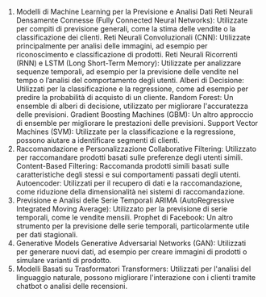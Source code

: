 1. Modelli di Machine Learning per la Previsione e Analisi Dati
Reti Neurali Densamente Connesse (Fully Connected Neural Networks): Utilizzate per compiti di previsione generali, come la stima delle vendite o la classificazione dei clienti.
Reti Neurali Convoluzionali (CNN): Utilizzate principalmente per analisi delle immagini, ad esempio per riconoscimento e classificazione di prodotti.
Reti Neurali Ricorrenti (RNN) e LSTM (Long Short-Term Memory): Utilizzate per analizzare sequenze temporali, ad esempio per la previsione delle vendite nel tempo o l’analisi del comportamento degli utenti.
Alberi di Decisione: Utilizzati per la classificazione e la regressione, come ad esempio per predire la probabilità di acquisto di un cliente.
Random Forest: Un ensemble di alberi di decisione, utilizzato per migliorare l'accuratezza delle previsioni.
Gradient Boosting Machines (GBM): Un altro approccio di ensemble per migliorare le prestazioni delle previsioni.
Support Vector Machines (SVM): Utilizzate per la classificazione e la regressione, possono aiutare a identificare segmenti di clienti.
2. Raccomandazione e Personalizzazione
Collaborative Filtering: Utilizzato per raccomandare prodotti basati sulle preferenze degli utenti simili.
Content-Based Filtering: Raccomanda prodotti simili basati sulle caratteristiche degli stessi e sui comportamenti passati degli utenti.
Autoencoder: Utilizzati per il recupero di dati e la raccomandazione, come riduzione della dimensionalità nei sistemi di raccomandazione.
3. Previsione e Analisi delle Serie Temporali
ARIMA (AutoRegressive Integrated Moving Average): Utilizzato per la previsione di serie temporali, come le vendite mensili.
Prophet di Facebook: Un altro strumento per la previsione delle serie temporali, particolarmente utile per dati stagionali.
4. Generative Models
Generative Adversarial Networks (GAN): Utilizzati per generare nuovi dati, ad esempio per creare immagini di prodotti o simulare varianti di prodotto.
5. Modelli Basati su Trasformatori
Transformers: Utilizzati per l'analisi del linguaggio naturale, possono migliorare l'interazione con i clienti tramite chatbot o analisi delle recensioni.